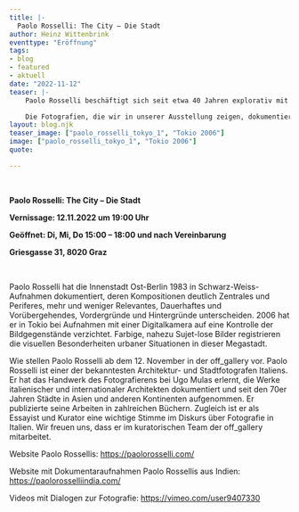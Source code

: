 ```yaml
---
title: |-
  Paolo Rosselli: The City – Die Stadt
author: Heinz Wittenbrink
eventtype: "Eröffnung"
tags:
- blog
- featured
- aktuell
date: "2022-11-12"
teaser: |-
    Paolo Rosselli beschäftigt sich seit etwa 40 Jahren explorativ mit dem Verhältnis von Fotografie und Stadt.

    Die Fotografien, die wir in unserer Ausstellung zeigen, dokumentieren zwei unterschiedliche Zugänge zu diesem  Spannungsfeld.
layout: blog.njk
teaser_image: ["paolo_rosselli_tokyo_1", "Tokio 2006"]
image: ["paolo_rosselli_tokyo_1", "Tokio 2006"]
quote:

---
```

</br>


**Paolo Rosselli: The City – Die Stadt**

**Vernissage: 12.11.2022 um 19:00 Uhr**

**Geöffnet: Di, Mi, Do 15:00 – 18:00 und nach Vereinbarung**

**Griesgasse 31, 8020 Graz**

</br>

Paolo Rosselli hat die Innenstadt Ost-Berlin 1983 in Schwarz-Weiss-Aufnahmen dokumentiert, deren Kompositionen deutlich Zentrales und Periferes, mehr und weniger Relevantes, Dauerhaftes und Vorübergehendes, Vordergründe und Hintergründe unterscheiden. 2006 hat er in Tokio bei Aufnahmen mit einer Digitalkamera auf eine Kontrolle der Bildgegenstände verzichtet. Farbige, nahezu Sujet-lose Bilder registrieren die visuellen Besonderheiten urbaner Situationen in dieser Megastadt.

Wie stellen Paolo Rosselli ab dem 12. November in der off_gallery vor. Paolo Rosselli ist einer der bekanntesten Architektur- und Stadtfotografen Italiens. Er hat das Handwerk des Fotografierens bei Ugo Mulas erlernt, die Werke italienischer und internationaler Architekten dokumentiert und seit den 70er Jahren Städte in Asien und anderen Kontinenten aufgenommen. Er publizierte seine Arbeiten in zahlreichen Büchern. Zugleich ist er als Essayist und Kurator eine wichtige Stimme im Diskurs über Fotografie in Italien. Wir freuen uns, dass er im kuratorischen Team der off_gallery mitarbeitet.

Website Paolo Rossellis: <https://paolorosselli.com/>

Website mit Dokumentaraufnahmen Paolo Rossellis aus Indien: <https://paolorosselliindia.com/>

Videos mit Dialogen zur Fotografie: <https://vimeo.com/user9407330>
